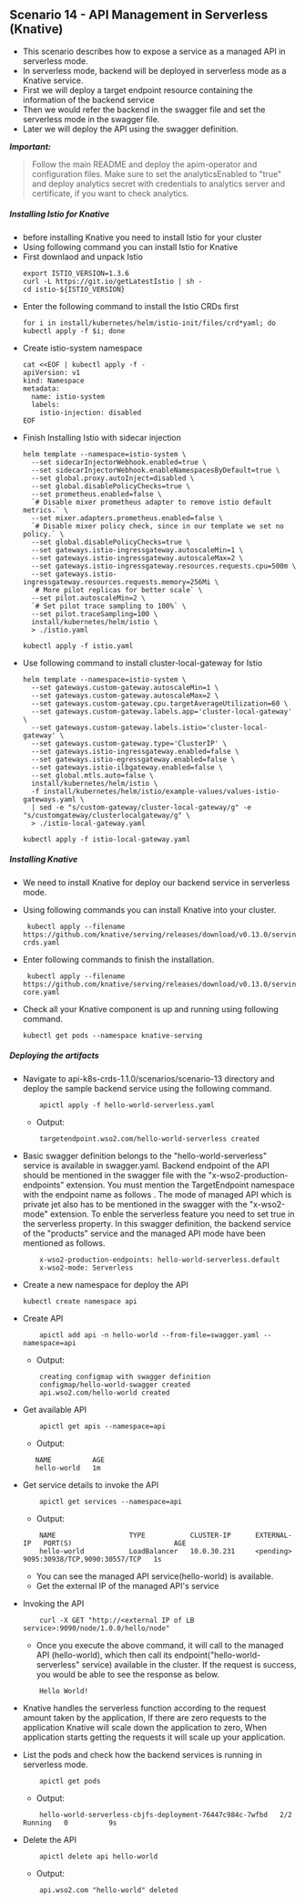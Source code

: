 ## Scenario 14 - API Management in Serverless (Knative)
- This scenario describes how to expose a service as a managed API in serverless mode.
- In serverless mode, backend will be deployed in serverless mode as a Knative service.
- First we will deploy a target endpoint resource containing the information of the backend service
- Then we would refer the backend in the swagger file and set the serverless mode in the swagger file.
- Later we will deploy the API using the swagger definition. 

 ***Important:***
> Follow the main README and deploy the apim-operator and configuration files. Make sure to set the analyticsEnabled to "true" and deploy analytics secret with credentials to analytics server and certificate, if you want to check analytics.

 ##### Installing Istio for Knative
  
  - before installing Knative you need to install Istio for your cluster
  - Using following command you can install Istio for Knative
  - First downlaod and unpack Istio
    ```
    export ISTIO_VERSION=1.3.6
    curl -L https://git.io/getLatestIstio | sh -
    cd istio-${ISTIO_VERSION}
    ```
  - Enter the following command to install the Istio CRDs first
    ```
    for i in install/kubernetes/helm/istio-init/files/crd*yaml; do kubectl apply -f $i; done
    ```
  - Create istio-system namespace
    ```
    cat <<EOF | kubectl apply -f -
    apiVersion: v1
    kind: Namespace
    metadata:
      name: istio-system
      labels:
        istio-injection: disabled
    EOF
    ```
  - Finish Installing Istio with sidecar injection
    ```
    helm template --namespace=istio-system \
      --set sidecarInjectorWebhook.enabled=true \
      --set sidecarInjectorWebhook.enableNamespacesByDefault=true \
      --set global.proxy.autoInject=disabled \
      --set global.disablePolicyChecks=true \
      --set prometheus.enabled=false \
      `# Disable mixer prometheus adapter to remove istio default metrics.` \
      --set mixer.adapters.prometheus.enabled=false \
      `# Disable mixer policy check, since in our template we set no policy.` \
      --set global.disablePolicyChecks=true \
      --set gateways.istio-ingressgateway.autoscaleMin=1 \
      --set gateways.istio-ingressgateway.autoscaleMax=2 \
      --set gateways.istio-ingressgateway.resources.requests.cpu=500m \
      --set gateways.istio-ingressgateway.resources.requests.memory=256Mi \
      `# More pilot replicas for better scale` \
      --set pilot.autoscaleMin=2 \
      `# Set pilot trace sampling to 100%` \
      --set pilot.traceSampling=100 \
      install/kubernetes/helm/istio \
      > ./istio.yaml
    
    kubectl apply -f istio.yaml
    ```
  - Use following command to install cluster-local-gateway for Istio
    ```
    helm template --namespace=istio-system \
      --set gateways.custom-gateway.autoscaleMin=1 \
      --set gateways.custom-gateway.autoscaleMax=2 \
      --set gateways.custom-gateway.cpu.targetAverageUtilization=60 \
      --set gateways.custom-gateway.labels.app='cluster-local-gateway' \
      --set gateways.custom-gateway.labels.istio='cluster-local-gateway' \
      --set gateways.custom-gateway.type='ClusterIP' \
      --set gateways.istio-ingressgateway.enabled=false \
      --set gateways.istio-egressgateway.enabled=false \
      --set gateways.istio-ilbgateway.enabled=false \
      --set global.mtls.auto=false \
      install/kubernetes/helm/istio \
      -f install/kubernetes/helm/istio/example-values/values-istio-gateways.yaml \
      | sed -e "s/custom-gateway/cluster-local-gateway/g" -e "s/customgateway/clusterlocalgateway/g" \
      > ./istio-local-gateway.yaml
    
    kubectl apply -f istio-local-gateway.yaml
    ```
   
 ##### Installing Knative
 
 - We need to install Knative for deploy our backend service in serverless mode.
 - Using following commands you can install Knative into your cluster.
    ```
     kubectl apply --filename https://github.com/knative/serving/releases/download/v0.13.0/serving-crds.yaml
    ```
 - Enter following commands to finish the installation.
    ```
     kubectl apply --filename https://github.com/knative/serving/releases/download/v0.13.0/serving-core.yaml
    ```
   
 - Check all your Knative component is up and running using following command.
    ```` 
   kubectl get pods --namespace knative-serving
    ````

 ##### Deploying the artifacts
 
 - Navigate to api-k8s-crds-1.1.0/scenarios/scenario-13 directory and deploy the sample backend service using the following command.
    ```
        apictl apply -f hello-world-serverless.yaml
    ```
    - Output:
    ```
        targetendpoint.wso2.com/hello-world-serverless created
    ```
- Basic swagger definition belongs to the "hello-world-serverless" service is available in swagger.yaml.
Backend endpoint of the API should be mentioned in the swagger file with the "x-wso2-production-endpoints" extension.
You must mention the TargetEndpoint namespace with the endpoint name as follows  <endpoint-name>.<namespace>
The mode of managed API which is private jet also has to be mentioned in the swagger with the "x-wso2-mode" extension.
To enble the serverless feature you need to set true in the serverless property.
In this swagger definition, the backend service of the "products" service and the managed API mode have been mentioned as follows.
    ```
        x-wso2-production-endpoints: hello-world-serverless.default
        x-wso2-mode: Serverless
    ```
  
- Create a new namespace for deploy the API

    ```
    kubectl create namespace api
    ```
- Create API <br /> 
    ```
        apictl add api -n hello-world --from-file=swagger.yaml --namespace=api
    ``` 
    - Output:
    ```$xslt
        creating configmap with swagger definition
        configmap/hello-world-swagger created
        api.wso2.com/hello-world created
    ```
    
- Get available API <br /> 
    ```
        apictl get apis --namespace=api
    ```
    - Output:
    ```    
       NAME          AGE
       hello-world   1m
    ```

- Get service details to invoke the API<br />
    ```
        apictl get services --namespace=api
    ```
    - Output:
    
    ```
        NAME                  TYPE           CLUSTER-IP      EXTERNAL-IP   PORT(S)                         AGE
        hello-world           LoadBalancer   10.0.30.231     <pending>     9095:30938/TCP,9090:30557/TCP   1s
    ```
    - You can see the managed API service(hello-world) is available.
    - Get the external IP of the managed API's service
 
- Invoking the API <br />
    ```
        curl -X GET "http://<external IP of LB service>:9090/node/1.0.0/hello/node"
    ```
    - Once you execute the above command, it will call to the managed API (hello-world), which then call its endpoint("hello-world-serverless" service) available in the cluster. If the request is success, you would be able to see the response as below.
    ```
        Hello World!
    ```
 
- Knative handles the serverless function according to the request amount taken by the application, If there are zero requests to the application
  Knative will scale down the application to zero, When application starts getting the requests it will scale up your application.    
- List the pods and check how the backend services is running in serverless mode.

    ```$xslt
        apictl get pods      
    ```
    - Output:
    ```$xslt
        hello-world-serverless-cbjfs-deployment-76447c984c-7wfbd   2/2     Running   0          9s
    ```
- Delete the  API <br /> 
    ```
        apictl delete api hello-world
    ```
    -  Output:
    ```
        api.wso2.com "hello-world" deleted
    ```
